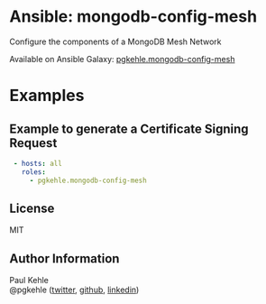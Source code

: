 # Ansible: mongodb-config-mesh

Configure the components of a MongoDB Mesh Network

Available on Ansible Galaxy: [pgkehle.mongodb-config-mesh](https://galaxy.ansible.com/pgkehle/mongodb-config-mesh)

# Examples

## Example to generate a Certificate Signing Request 

```YAML
 - hosts: all
   roles:
     - pgkehle.mongodb-config-mesh
```

## License

MIT

## Author Information

Paul Kehle  
@pgkehle ([twitter](https://twitter.com/pgkehle), [github](https://github.com/pgkehle), [linkedin](https://www.linkedin.com/in/pgkehle))
